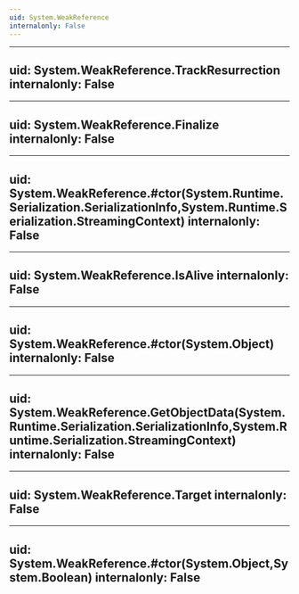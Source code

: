 ```yaml
---
uid: System.WeakReference
internalonly: False
---
```


---
uid: System.WeakReference.TrackResurrection
internalonly: False
---

---
uid: System.WeakReference.Finalize
internalonly: False
---

---
uid: System.WeakReference.#ctor(System.Runtime.Serialization.SerializationInfo,System.Runtime.Serialization.StreamingContext)
internalonly: False
---

---
uid: System.WeakReference.IsAlive
internalonly: False
---

---
uid: System.WeakReference.#ctor(System.Object)
internalonly: False
---

---
uid: System.WeakReference.GetObjectData(System.Runtime.Serialization.SerializationInfo,System.Runtime.Serialization.StreamingContext)
internalonly: False
---

---
uid: System.WeakReference.Target
internalonly: False
---

---
uid: System.WeakReference.#ctor(System.Object,System.Boolean)
internalonly: False
---
